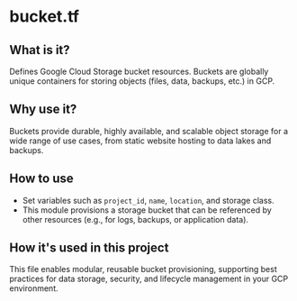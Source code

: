 # bucket.tf

## What is it?
Defines Google Cloud Storage bucket resources. Buckets are globally unique containers for storing objects (files, data, backups, etc.) in GCP.

## Why use it?
Buckets provide durable, highly available, and scalable object storage for a wide range of use cases, from static website hosting to data lakes and backups.

## How to use
- Set variables such as `project_id`, `name`, `location`, and storage class.
- This module provisions a storage bucket that can be referenced by other resources (e.g., for logs, backups, or application data).

## How it's used in this project
This file enables modular, reusable bucket provisioning, supporting best practices for data storage, security, and lifecycle management in your GCP environment.
